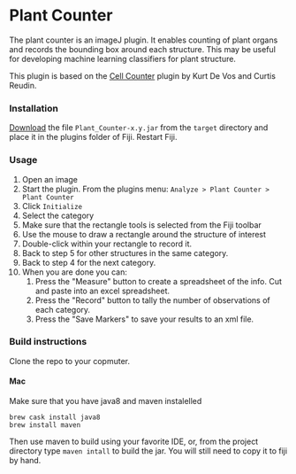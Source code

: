 # Plant Counter

The plant counter is an imageJ plugin.  It enables counting of plant organs and records the bounding box around each structure.  This may be useful for developing machine learning classifiers for plant structure.

This plugin is based on the [Cell Counter](https://github.com/fiji/Cell_Counter) plugin by Kurt De Vos and Curtis Reudin.

### Installation

[Download](https://github.com/StreptanthusDimensions/Plant_Counter/raw/master/target/Plant_Counter-0.1.jar) the file `Plant_Counter-x.y.jar` from the `target` directory and place it in the plugins folder of Fiji.  Restart Fiji.

### Usage

1. Open an image
2. Start the plugin.  From the plugins menu: `Analyze > Plant Counter > Plant Counter`
3. Click `Initialize`
4. Select the category
5. Make sure that the rectangle tools is selected from the Fiji toolbar
6. Use the mouse to draw a rectangle around the structure of interest
7. Double-click within your rectangle to record it.
8. Back to step 5 for other structures in the same category.
9. Back to step 4 for the next category.
10. When you are done you can:
    1. Press the "Measure" button to create a spreadsheet of the info.  Cut and paste into an excel spreadsheet.
    2. Press the "Record" button to tally the number of observations of each category.
    2. Press the "Save Markers" to save your results to an xml file.
    
### Build instructions

Clone the repo to your copmuter.

#### Mac

Make sure that you have java8 and maven instalelled

    brew cask install java8
    brew install maven

Then use maven to build using your favorite IDE, or, from the project directory type `maven intall` to build the jar.  You will still need to copy it to fiji by hand.
